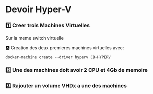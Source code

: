 # Devoir Hyper-V

### :one: Creer trois Machines Virtuelles

Sur la meme switch virtuelle

:a: Creation des deux premieres machines virtuelles avec:

```
docker-machine create --driver hyperv CB-HYPERV
```

### :two: Une des machines doit avoir 2 CPU et 4Gb de memoire

### :three: Rajouter un volume VHDx a une des machines
